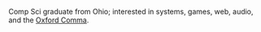 Comp Sci graduate from Ohio; interested in systems, games, web, audio, and the [Oxford Comma](https://en.wikipedia.org/wiki/Serial_comma).
